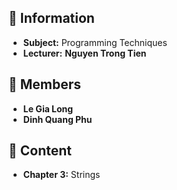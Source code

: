 ## 📜 Information

- **Subject:** Programming Techniques
- **Lecturer:** **Nguyen Trong Tien**
  


## 📜 Members

- **Le Gia Long**
- **Dinh Quang Phu**
  



## 📜 Content

- **Chapter 3:** Strings
